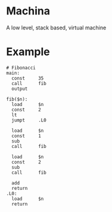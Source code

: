 ﻿# Machina

A low level, stack based, virtual machine


# Example

```
# Fibonacci
main:
  const     35
  call      fib
  output

fib($n):
  load      $n
  const     2
  lt
  jumpt     .L0

  load      $n
  const     1
  sub
  call      fib

  load      $n
  const     2
  sub
  call      fib

  add
  return
.L0:
  load      $n
  return
```

